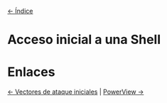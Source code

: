 [<- Índice](../SistemasWindows.md)
# Acceso inicial a una Shell

# Enlaces

[<- Vectores de ataque iniciales](HACKAD_Begginers_Initial2.md) | [PowerView ->](HACKAD_Begginers_PowerView.md)